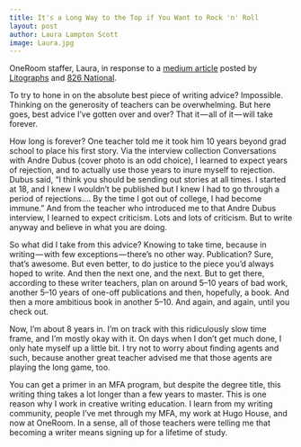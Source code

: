 ```yaml
---
title: It's a Long Way to the Top if You Want to Rock 'n' Roll
layout: post
author: Laura Lampton Scott
image: Laura.jpg
---
```


OneRoom staffer, Laura, in response to a [medium article](https://medium.com/medium-writing-prompts/what-s-the-best-writing-advice-you-ve-ever-received-928965d36467) posted by [Litographs](http://www.litographs.com/) and [826 National](http://826national.org/).

To try to hone in on the absolute best piece of writing advice? Impossible. Thinking on the generosity of teachers can be overwhelming. But here goes, best advice I’ve gotten over and over? That it — all of it — will take forever.

How long is forever? One teacher told me it took him 10 years beyond grad school to place his first story. Via the interview collection Conversations with Andre Dubus (cover photo is an odd choice), I learned to expect years of rejection, and to actually use those years to inure myself to rejection. Dubus said, “I think you should be sending out stories at all times. I started at 18, and I knew I wouldn’t be published but I knew I had to go through a period of rejections…. By the time I got out of college, I had become immune.” And from the teacher who introduced me to that Andre Dubus interview, I learned to expect criticism. Lots and lots of criticism. But to write anyway and believe in what you are doing.

So what did I take from this advice? Knowing to take time, because in writing — with few exceptions — there’s no other way. Publication? Sure, that’s awesome. But even better, to do justice to the piece you’d always hoped to write. And then the next one, and the next. But to get there, according to these writer teachers, plan on around 5–10 years of bad work, another 5–10 years of one-off publications and then, hopefully, a book. And then a more ambitious book in another 5–10. And again, and again, until you check out.

Now, I’m about 8 years in. I’m on track with this ridiculously slow time frame, and I’m mostly okay with it. On days when I don’t get much done, I only hate myself up a little bit. I try not to worry about finding agents and such, because another great teacher advised me that those agents are playing the long game, too.

You can get a primer in an MFA program, but despite the degree title, this writing thing takes a lot longer than a few years to master. This is one reason why I work in creative writing education. I learn from my writing community, people I’ve met through my MFA, my work at Hugo House, and now at OneRoom. In a sense, all of those teachers were telling me that becoming a writer means signing up for a lifetime of study.